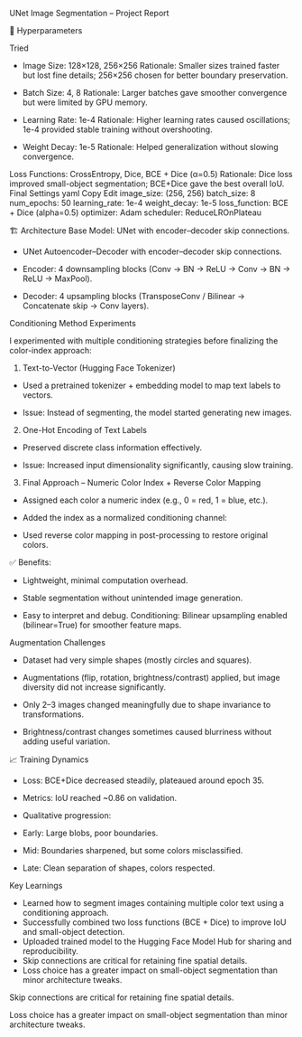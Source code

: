 UNet Image Segmentation – Project Report

📌 Hyperparameters

Tried

* Image Size: 128×128, 256×256
Rationale: Smaller sizes trained faster but lost fine details; 256×256 chosen for better boundary preservation.

* Batch Size: 4, 8
Rationale: Larger batches gave smoother convergence but were limited by GPU memory.

* Learning Rate: 1e-4
Rationale: Higher learning rates caused oscillations; 1e-4 provided stable training without overshooting.

* Weight Decay: 1e-5
Rationale: Helped generalization without slowing convergence.

Loss Functions: CrossEntropy, Dice, BCE + Dice (α=0.5)
Rationale: Dice loss improved small-object segmentation; BCE+Dice gave the best overall IoU.
Final Settings
yaml
Copy
Edit
image_size: (256, 256)
batch_size: 8
num_epochs: 50
learning_rate: 1e-4
weight_decay: 1e-5
loss_function: BCE + Dice (alpha=0.5)
optimizer: Adam
scheduler: ReduceLROnPlateau

🏗 Architecture
Base Model: UNet with encoder–decoder skip connections.

* UNet Autoencoder–Decoder with encoder–decoder skip connections.

* Encoder: 4 downsampling blocks (Conv → BN → ReLU → Conv → BN → ReLU → MaxPool).

* Decoder: 4 upsampling blocks (TransposeConv / Bilinear → Concatenate skip → Conv layers).

Conditioning Method Experiments

I experimented with multiple conditioning strategies before finalizing the color-index approach:

1. Text-to-Vector (Hugging Face Tokenizer)

* Used a pretrained tokenizer + embedding model to map text labels to vectors.

* Issue: Instead of segmenting, the model started generating new images.

2. One-Hot Encoding of Text Labels

* Preserved discrete class information effectively.

* Issue: Increased input dimensionality significantly, causing slow training.

3. Final Approach – Numeric Color Index + Reverse Color Mapping

* Assigned each color a numeric index (e.g., 0 = red, 1 = blue, etc.).

* Added the index as a normalized conditioning channel:
* Used reverse color mapping in post-processing to restore original colors.


✅ Benefits:

* Lightweight, minimal computation overhead.

* Stable segmentation without unintended image generation.

* Easy to interpret and debug.
Conditioning: Bilinear upsampling enabled (bilinear=True) for smoother feature maps.

Augmentation Challenges

* Dataset had very simple shapes (mostly circles and squares).

* Augmentations (flip, rotation, brightness/contrast) applied, but image diversity did not increase significantly.

* Only 2–3 images changed meaningfully due to shape invariance to transformations.

* Brightness/contrast changes sometimes caused blurriness without adding useful variation.


📈  Training Dynamics

* Loss: BCE+Dice decreased steadily, plateaued around epoch 35.

* Metrics: IoU reached ~0.86 on validation.

* Qualitative progression:

* Early: Large blobs, poor boundaries.

* Mid: Boundaries sharpened, but some colors misclassified.

* Late: Clean separation of shapes, colors respected.

 Key Learnings
 
* Learned how to segment images containing multiple color text using a conditioning approach.
* Successfully combined two loss functions (BCE + Dice) to improve IoU and small-object detection.
* Uploaded trained model to the Hugging Face Model Hub for sharing and reproducibility.
* Skip connections are critical for retaining fine spatial details.
* Loss choice has a greater impact on small-object segmentation than minor architecture tweaks.

Skip connections are critical for retaining fine spatial details.

Loss choice has a greater impact on small-object segmentation than minor architecture tweaks.
